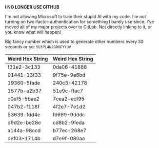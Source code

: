 **I NO LONGER USE GITHUB**

I'm not allowing Microsoft to train their stupid AI with my code. I'm not turning on two-factor-authentication for something I barely use since. I've moved all of my major projects over to GitLab. Not directly linking to it, or you know what will happen!

Big fancy number which is used to generate other numbers every 30 seconds or so: `5U3PL4N2GRXFYYUV`

| Weird Hex String | Weird Hex String |
|-------------|-------------|
| f31e2-3c133 | 0da06-41888 |
| 01441-13f33 | 9f75e-9e6bd |
| 19360-5fade | 240c3-42178 |
| 1577b-a2b37 | 51e9c-ffac7 |
| c0ef5-5bae2 | 7cea2-ecf95 |
| 047b2-f118f | 4f2e7-7e1d2 |
| 53639-fdd4e | fd689-9dddc |
| d9d2e-be28e | cd8b2-9feda |
| a144a-98ccd | b77ec-268e7 |
| def03-1714b | d7e9f-080aa |
